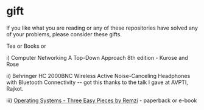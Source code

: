 # gift
If you like what you are reading or any of these repositories have solved any of your problems, please consider these gifts.  

Tea or Books or 

i) Computer Networking A Top-Down Approach 8th edition - Kurose and Rose 

ii) Behringer HC 2000BNC Wireless Active Noise-Canceling Headphones with Bluetooth Connectivity -- got this thanks to the talk I gave at AVPTI, Rajkot. 

iii) [Operating Systems - Three Easy Pieces by Remzi](http://pages.cs.wisc.edu/~remzi/OSTEP/) - paperback or e-book 
